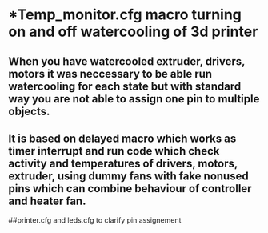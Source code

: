 # *Temp_monitor.cfg macro turning on and off watercooling of 3d printer

## When you have watercooled extruder, drivers, motors it was neccessary to be able run watercooling for each state but with standard way you are not able to assign one pin to multiple objects.

## It is based on delayed macro which works as timer interrupt and run code which check activity and temperatures of drivers, motors, extruder, using dummy fans with fake nonused pins which can combine behaviour of controller and heater fan. 

##printer.cfg and leds.cfg to clarify pin assignement



